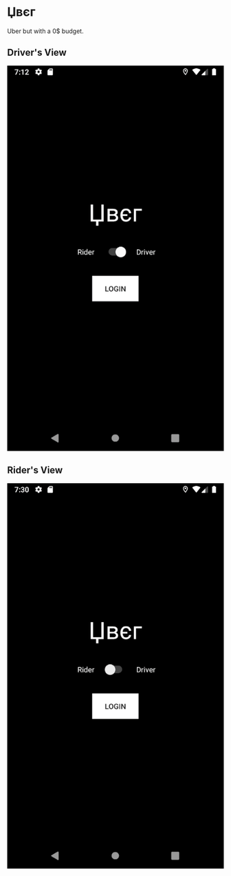 # Џвєг
Uber but with a 0$ budget.
## Driver's View
![Uber Driver gif](uber-driver.gif)
## Rider's View
![Uber Rider gif](uber-rider.gif)
